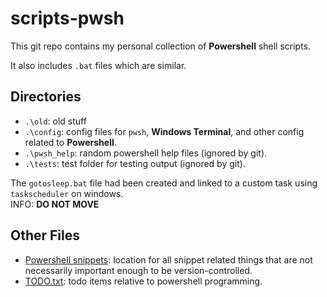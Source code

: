 # scripts-pwsh

This git repo contains my personal collection of **Powershell** shell scripts.

It also includes `.bat` files which are similar.

## Directories

- `.\old`: old stuff
- `.\config`: config files for `pwsh`, **Windows Terminal**, and other config related to **Powershell**.
- `.\pwsh_help`: random powershell help files (ignored by git).
- `.\tests`: test folder for testing output (ignored by git).

The `gotosleep.bat` file had been created and linked to a custom task using `taskscheduler` on windows.  
INFO: **DO NOT MOVE**

## Other Files

- [Powershell snippets](D:/Carl/OneDrive/snippets/pwsh/powershell_snippets.txt): location for all snippet related things that are not necessarily
  important enough to be version-controlled.
- [TODO.txt](.\TODO.txt): todo items relative to powershell programming.
